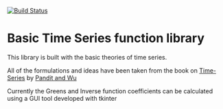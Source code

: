 <div>

[![Build Status](https://img.shields.io/travis/scirop/basicTS/master.svg?label=build)](https://travis-ci.org/scirop/basicTS)

</div>

# Basic Time Series function library

This library is built with the basic theories of time series.

All of the formulations and ideas have been taken from the book on [Time-Series](https://en.wikipedia.org/wiki/Time_series) by [Pandit and Wu](https://www.amazon.com/System-Analysis-Applications-Sudhakar-Pandit/dp/0471868868)

Currently the Greens and Inverse function coefficients can be calculated using a GUI tool developed with tkinter

